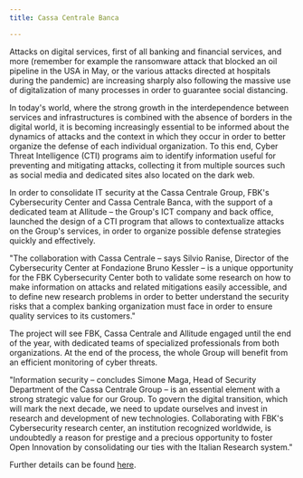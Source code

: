 ```yaml
---
title: Cassa Centrale Banca

---
```


Attacks on digital services, first of all banking and financial services, and more (remember for example the ransomware attack that blocked an oil pipeline in the USA in May, or the various attacks directed at hospitals during the pandemic) are increasing sharply also following the massive use of digitalization of many processes in order to guarantee social distancing.

In today's world, where the strong growth in the interdependence between services and infrastructures is combined with the absence of borders in the digital world, it is becoming increasingly essential to be informed about the dynamics of attacks and the context in which they occur in order to better organize the defense of each individual organization. To this end, Cyber Threat Intelligence (CTI) programs aim to identify information useful for preventing and mitigating attacks, collecting it from multiple sources such as social media and dedicated sites also located on the dark web.

In order to consolidate IT security at the Cassa Centrale Group, FBK's Cybersecurity Center and Cassa Centrale Banca, with the support of a dedicated team at Allitude – the Group's ICT company and back office, launched the design of a CTI program that allows to contextualize attacks on the Group's services, in order to organize possible defense strategies quickly and effectively.

"The collaboration with Cassa Centrale – says Silvio Ranise, Director of the Cybersecurity Center at Fondazione Bruno Kessler – is a unique opportunity for the FBK Cybersecurity Center both to validate some research on how to make information on attacks and related mitigations easily accessible, and to define new research problems in order to better understand the security risks that a complex banking organization must face in order to ensure quality services to its customers."

The project will see FBK, Cassa Centrale and Allitude engaged until the end of the year, with dedicated teams of specialized professionals from both organizations. At the end of the process, the whole Group will benefit from an efficient monitoring of cyber threats.

"Information security – concludes Simone Maga, Head of Security Department of the Cassa Centrale Group – is an essential element with a strong strategic value for our Group. To govern the digital transition, which will mark the next decade, we need to update ourselves and invest in research and development of new technologies. Collaborating with FBK's Cybersecurity research center, an institution recognized worldwide, is undoubtedly a reason for prestige and a precious opportunity to foster Open Innovation by consolidating our ties with the Italian Research system."

Further details can be found [here](https://magazine.fbk.eu/en/news/fbk-and-cassa-centrale-banca-together-for-cyber-threat-intelligence/).